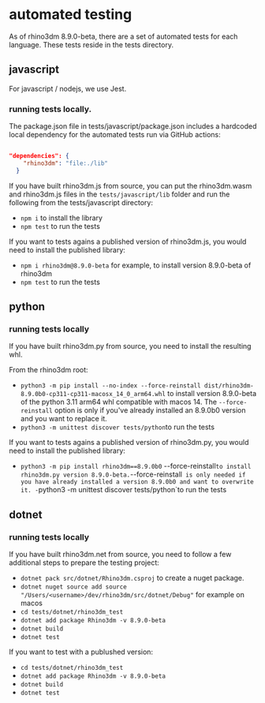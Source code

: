 # automated testing

As of rhino3dm 8.9.0-beta, there are a set of automated tests for each language. These tests reside in the tests directory.

## javascript

For javascript / nodejs, we use Jest.

### running tests locally. 

The package.json file in tests/javascript/package.json includes a hardcoded local dependency for the automated tests run via GitHub actions:

``` json

"dependencies": {
    "rhino3dm": "file:./lib"
  }

```

If you have built rhino3dm.js from source, you can put the rhino3dm.wasm and rhino3dm.js files in the `tests/javascript/lib` folder and run the following from the tests/javascript directory:

- `npm i` to install the library
- `npm test` to run the tests

If you want to tests agains a published version of rhino3dm.js, you would need to install the published library:

- `npm i rhino3dm@8.9.0-beta` for example, to install version 8.9.0-beta of rhino3dm
- `npm test` to run the tests

## python

### running tests locally

If you have built rhino3dm.py from source, you need to install the resulting whl.

From the rhino3dm root:

- `python3 -m pip install --no-index --force-reinstall dist/rhino3dm-8.9.0b0-cp311-cp311-macosx_14_0_arm64.whl` to install version 8.9.0-beta of the python 3.11 arm64 whl compatible with macos 14. The `--force-reinstall` option is only if you've already installed an 8.9.0b0 version and you want to replace it.
- `python3 -m unittest discover tests/python`to run the tests

If you want to tests agains a published version of rhino3dm.py, you would need to install the published library:
- `python3 -m pip install rhino3dm==8.9.0b0` --force-reinstall` to install rhino3dm.py version 8.9.0-beta. `--force-reinstall` is only needed if you have already installed a version 8.9.0b0 and want to overwrite it.
-`python3 -m unittest discover tests/python`to run the tests

## dotnet

### running tests locally

If you have built rhino3dm.net from source, you need to follow a few additional steps to prepare the testing project:

- `dotnet pack src/dotnet/Rhino3dm.csproj` to create a nuget package.
- `dotnet nuget source add source "/Users/<username>/dev/rhino3dm/src/dotnet/Debug"` for example on macos
- `cd tests/dotnet/rhino3dm_test`
- `dotnet add package Rhino3dm -v 8.9.0-beta`
- `dotnet build`
- `dotnet test`

If you want to test with a publushed version:

- `cd tests/dotnet/rhino3dm_test`
- `dotnet add package Rhino3dm -v 8.9.0-beta`
- `dotnet build`
- `dotnet test`

